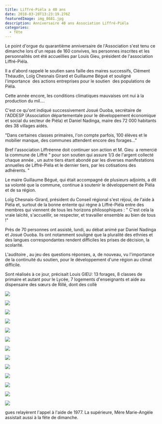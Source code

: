 ```yaml
---
title: Liffré-Piéla a 40 ans
date: 2018-03-28T13:23:19.276Z
featuredImage: img_8681.jpg
description: Anniversaire 40 ans Association Liffré-Piéla
categories:
  - fête
---
```

Le point d'orgue du quarantième anniversaire de l'Association s'est tenu ce dimanche lors d'un repas de 160 convives, les personnes inscrites et les personnalités ont été accueillies par Louis Gieu, président de l'association Liffré-Piéla.

Il a d'abord rappelé le soutien sans faille des maires successifs, Clément Théaudin, Loïg Chesnais Girard et Guillaume Bégué et souligné l'importance  des actions entreprises pour le soutien  des populations de Piéla. 

Cette année encore, les conditions climatiques mauvaises ont nui à la production du mil....

C'est ce qu'ont indiqué successivement Josué Ouoba, secrétaire de l'ADDESP (Association départementale pour le développement économique et social du secteur de Piéla) et Daniel Nadinga, maire des 72 000 habitants des 38 villages aidés. 

"Dans certaines classes primaires, l'on compte parfois, 100 élèves et le mobilier manque, des communes attendent encore des forages..." 

Bref l'association Liffréenne doit continuer son action et M. Gieu  a remercié la commune de Liffré " pour son soutien qui assure 1/3 de l'argent collecté chaque année , un autre tiers étant abondé par les diverses manifestations annuelles de Liffré-Piéla et le dernier tiers, par les cotisations des adhérents. "

Le maire Guillaume Bégué, qui était accompagné de plusieurs adjoints, a dit sa volonté que la commune, continue à soutenir le développement de Piéla et de sa région. 

Loïg Chesnais-Girard, président du Conseil régional s'est réjoui, de l'aide à Piéla et, surtout de la bonne entente qui règne à Liffré-Piéla entre des membres qui viennent de tous les horizons philosophiques : " C'est cela la vraie laïcité, s'accueillir, se respecter, et travailler ensemble au bien de tous !"

Près de 70 personnes ont assisté, lundi, au débat animé par Daniel Nadinga et Josué Ouoba. Ils ont notamment souligné que la pluralité des ethnies et des langues correspondantes rendent difficiles les prises de décision, la scolarité.

L'auditoire , au jeu des questions réponses, a, de nouveau, vu l'importance de la continuité du soutien, pour le développement d'une région au climat difficile. 

Sont réalisés à ce jour, précisait Louis GIEU: 13 forages, 8 classes de primaire et autant pour le Lycée, 7 logements d'enseignants et aide au dispensaire des sœurs de Rillé, dont des collè

![](img_4145.jpg)

![](img_4148.jpg)

![](img_4152.jpg)

![](img_4154.jpg)

![](img_4170.jpg)

![](img_4181.jpg)

![](img_4185.jpg)

![](img_8680.jpg)

![](img_4200.jpg)

![](img_4206.jpg)

![](img_4215.jpg)

![](img_4219.jpg)

![](img_8684.jpg)

gues relayèrent l'appel à l'aide de 1977. La supérieure, Mère Marie-Angèle assistait aussi à la fête de dimanche.
